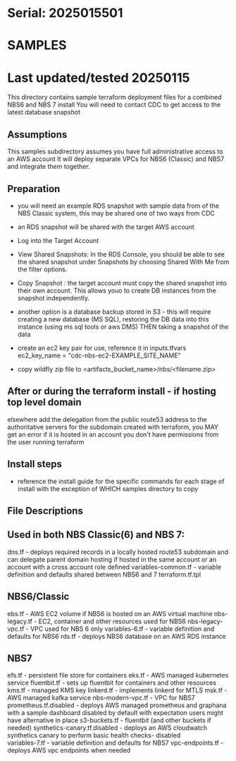 # Serial: 2025015501
# SAMPLES

# Last updated/tested 20250115
This directory contains sample terraform deployment files for a combined NBS6 and NBS 7 install
You will need to contact CDC to get access to the latest database snapshot

## Assumptions
This samples subdirectory assumes you have full administrative access to an AWS account 
It will deploy separate VPCs for NBS6 (Classic) and NBS7 and integrate them
together.

## Preparation
- you will need an example RDS snapshot with sample data from of the NBS Classic system, this may be
  shared one of two ways from CDC

- an RDS snapshot will be shared with the target AWS account 
- Log into the Target Account

- View Shared Snapshots: In the RDS Console, you should be able to see the
shared snapshot under Snapshots by choosing Shared With Me from the filter
options.

- Copy Snapshot : the target account must copy the shared
snapshot into their own account. This allows youo to create DB
instances from the snapshot independently.

- another option is a database backup stored in S3 - this will require
  creating a new database (MS SQL), restoring the DB data into this
instance (using ms sql tools or aws DMS) THEN taking a snapshot of the data

- create an ec2 key pair for use, reference it in inputs.tfvars
ec2_key_name           = "cdc-nbs-ec2-EXAMPLE_SITE_NAME"

- copy wildfly zip file to <artifacts_bucket_name>/nbs/<filename.zip>


## After or during the terraform install - if hosting top level domain
elsewhere add the delegation from the public
  route53 address to the authoritative servers for the subdomain created
with terraform, you MAY get an error if it is hosted in an account you
don't have permissions from the user running terraform

## Install steps

- reference the install guide for the specific commands for each stage of
  install with the exception of WHICH samples directory to copy


## File Descriptions
Used in both NBS Classic(6) and NBS 7:
--------------
dns.tf - deploys required records in a locally hosted route53 subdomain and can delegate parent domain hosting if hosted in the same account or an account with a cross account role defined 
variables-common.tf - variable definition and defaults shared between NBS6 and 7
terraform.tf.tpl 

NBS6/Classic
------------
ebs.tf - AWS EC2 volume if NBS6 is hosted on an AWS virtual machine
nbs-legacy.tf - EC2, container and other resources used for NBS6
nbs-legacy-vpc.tf - VPC used for NBS 6 only
variables-6.tf - variable definition and defaults for NBS6
rds.tf - deploys NBS6 database on an AWS RDS instance

NBS7
----------------------------
efs.tf - persistent file store for containers
eks.tf - AWS managed kubernetes service
fluentbit.tf - sets up fluentbit for containers and other resources
kms.tf - managed KMS key
linkerd.tf - implements linkerd for MTLS 
msk.tf - AWS managed kafka service
nbs-modern-vpc.tf - VPC for NBS7 
prometheus.tf.disabled - deploys AWS managed prometheus and graphana with a sample dashboard disabled by default with expectation users might have alternative in place
s3-buckets.tf - fluentbit (and other buckets if needed)
synthetics-canary.tf.disabled - deploys an AWS cloudwatch synthetics canary to perform basic health checks- disabled  
variables-7.tf - variable definition and defaults for NBS7
vpc-endpoints.tf - deploys AWS vpc endpoints when needed
